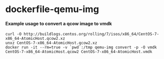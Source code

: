 # dockerfile-qemu-img

#### Example usage to convert a qcow image to vmdk

```
curl -O http://buildlogs.centos.org/rolling/7/isos/x86_64/CentOS-7-x86_64-AtomicHost.qcow2.xz
unxz CentOS-7-x86_64-AtomicHost.qcow2.xz
docker run -it --rm=true -v `pwd`:/tmp qemu-img convert -p -O vmdk CentOS-7-x86_64-AtomicHost.qcow2 CentOS-7-x86_64-AtomicHost.vmdk
```
